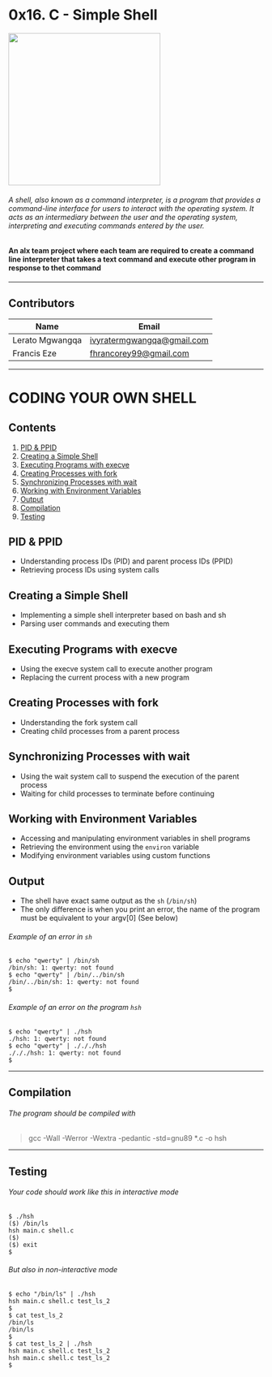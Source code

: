 # 0x16. C - Simple Shell

<img src="https://s3.amazonaws.com/intranet-projects-files/holbertonschool-low_level_programming/235/shell.jpeg" width="300px" height="300px" align="center">

###### A shell, also known as a command interpreter, is a program that provides a command-line interface for users to interact with the operating system. It acts as an intermediary between the user and the operating system, interpreting and executing commands entered by the user.

#### An alx team project where each team are required to create a command line interpreter that takes a text command and execute other program in response to thet command

<hr>

## Contributors

|Name|Email|
| --- | --- |
| Lerato Mgwangqa | <ivyratermgwangqa@gmail.com> |
| Francis Eze | <fhrancorey99@gmail.com> |

<hr>

# CODING YOUR OWN SHELL
## Contents

1. [PID & PPID](#pid--ppid)
2. [Creating a Simple Shell](#creating-a-simple-shell)
3. [Executing Programs with execve](#executing-programs-with-execve)
4. [Creating Processes with fork](#creating-processes-with-fork)
5. [Synchronizing Processes with wait](#synchronizing-processes-with-wait)
6. [Working with Environment Variables](#working-with-environment-variables)
7. [Output](#output)
8. [Compilation](#compilation)
9. [Testing](#testing)

## PID & PPID

- Understanding process IDs (PID) and parent process IDs (PPID)
- Retrieving process IDs using system calls

## Creating a Simple Shell

- Implementing a simple shell interpreter based on bash and sh
- Parsing user commands and executing them

## Executing Programs with execve

- Using the execve system call to execute another program
- Replacing the current process with a new program

## Creating Processes with fork

- Understanding the fork system call
- Creating child processes from a parent process

## Synchronizing Processes with wait

- Using the wait system call to suspend the execution of the parent process
- Waiting for child processes to terminate before continuing

## Working with Environment Variables

- Accessing and manipulating environment variables in shell programs
- Retrieving the environment using the `environ` variable
- Modifying environment variables using custom functions

## Output

* The shell have exact same output as the `sh` (`/bin/sh`)
* The only difference is when you print an error, the name of the program must be equivalent to your argv[0] (See below)

###### Example of an error in `sh`

```shell
$ echo "qwerty" | /bin/sh
/bin/sh: 1: qwerty: not found
$ echo "qwerty" | /bin/../bin/sh
/bin/../bin/sh: 1: qwerty: not found
$
```

###### Example of an error on the program `hsh`

```shell
$ echo "qwerty" | ./hsh
./hsh: 1: qwerty: not found
$ echo "qwerty" | ./././hsh
./././hsh: 1: qwerty: not found
$
```

<hr>

## Compilation

###### The program should be compiled with
>
> gcc -Wall -Werror -Wextra -pedantic -std=gnu89 *.c -o hsh

<hr>

## Testing

###### Your code should work like this in interactive mode

```shell
$ ./hsh
($) /bin/ls
hsh main.c shell.c
($)
($) exit
$
```

###### But also in non-interactive mode

```shell
$ echo "/bin/ls" | ./hsh
hsh main.c shell.c test_ls_2
$
$ cat test_ls_2
/bin/ls
/bin/ls
$
$ cat test_ls_2 | ./hsh
hsh main.c shell.c test_ls_2
hsh main.c shell.c test_ls_2
$
```
